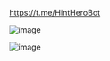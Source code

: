 https://t.me/HintHeroBot

![image](https://user-images.githubusercontent.com/33092641/215992158-a5986084-2b70-4963-a9e0-9fe831f02076.png)

![image](https://user-images.githubusercontent.com/33092641/215992526-c434110b-14cb-4078-b9bf-36b2c56500a4.png)
